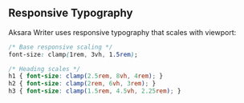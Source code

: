## Responsive Typography

Aksara Writer uses responsive typography that scales with viewport:

```css
/* Base responsive scaling */
font-size: clamp(1rem, 3vh, 1.5rem);

/* Heading scales */
h1 { font-size: clamp(2.5rem, 8vh, 4rem); }
h2 { font-size: clamp(2rem, 6vh, 3rem); }
h3 { font-size: clamp(1.5rem, 4.5vh, 2.25rem); }
```
